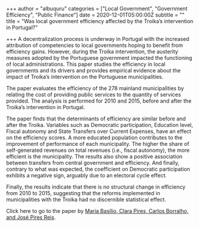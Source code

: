 +++
author = "albuquru"
categories = ["Local Government", "Government Efficiency", "Public Finance"]
date = 2020-12-01T05:00:00Z
subtitle = ""
title = "Was local government efficiency affected by the Troika’s intervention in Portugal?"

+++
A decentralization process is underway in Portugal with the increased attribution of competencies to local governments hoping to benefit from efficiency gains. However, during the Troika intervention, the austerity measures adopted by the Portuguese government impacted the functioning of local administrations. This paper studies the efficiency in local governments and its drivers and provides empirical evidence about the impact of Troika’s intervention on the Portuguese municipalities.

The paper evaluates the efficiency of the 278 mainland municipalities by relating the cost of providing public services to the quantity of services provided. The analysis is performed for 2010 and 2015, before and after the Troika’s intervention in Portugal.

The paper finds that the determinants of efficiency are similar before and after the Troika. Variables such as Democratic participation, Education level, Fiscal autonomy and State Transfers over Current Expenses, have an effect on the efficiency scores. A more educated population contributes to the improvement of performance of each municipality. The higher the share of self-generated revenues on total revenues (i.e., fiscal autonomy), the more efficient is the municipality. The results also show a positive association between transfers from central government and efficiency. And finally, contrary to what was expected, the coefficient on Democratic participation exhibits a negative sign, arguably due to an electoral cycle effect.

Finally, the results indicate that there is no structural change in efficiency from 2010 to 2015, suggesting that the reforms implemented in municipalities with the Troika had no discernible statistical effect.

Click here to go to the paper by [Maria Basílio, Clara Pires, Carlos Borralho, and José Pires Reis](https://www.researchgate.net/publication/330642200_Local_government_efficiency_is_there_anything_new_after_Troika's_intervention_in_Portugal).